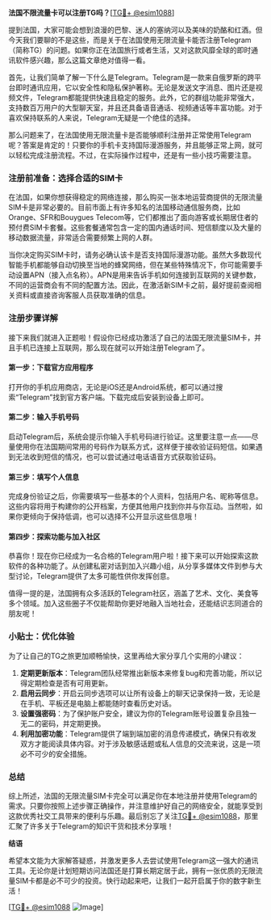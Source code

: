 **法国不限流量卡可以注册TG吗？**[[TG💪+ @esim1088](https://t.me/s/esim1088)]

提到法国，大家可能会想到浪漫的巴黎、迷人的塞纳河以及美味的奶酪和红酒。但今天我们要聊的不是这些，而是关于在法国使用无限流量卡能否注册Telegram（简称TG）的问题。如果你正在法国旅行或者生活，又对这款风靡全球的即时通讯软件感兴趣，那么这篇文章绝对值得一看。

首先，让我们简单了解一下什么是Telegram。Telegram是一款来自俄罗斯的跨平台即时通讯应用，它以安全性和隐私保护著称。无论是发送文字消息、图片还是视频文件，Telegram都能提供快速且稳定的服务。此外，它的群组功能非常强大，支持数百万用户的大型聊天室，并且还具备语音通话、视频通话等丰富功能。对于喜欢保持联系的人来说，Telegram无疑是一个绝佳的选择。

那么问题来了，在法国使用无限流量卡是否能够顺利注册并正常使用Telegram呢？答案是肯定的！只要你的手机卡支持国际漫游服务，并且能够正常上网，就可以轻松完成注册流程。不过，在实际操作过程中，还是有一些小技巧需要注意。

### 注册前准备：选择合适的SIM卡

在法国，如果你想获得稳定的网络连接，那么购买一张本地运营商提供的无限流量SIM卡是非常必要的。目前市面上有许多知名的法国移动通信服务商，比如Orange、SFR和Bouygues Telecom等，它们都推出了面向游客或长期居住者的预付费SIM卡套餐。这些套餐通常包含一定的国内通话时间、短信额度以及大量的移动数据流量，非常适合需要频繁上网的人群。

当你决定购买SIM卡时，请务必确认该卡是否支持国际漫游功能。虽然大多数现代智能手机都能够自动切换至当地的蜂窝网络，但在某些特殊情况下，你可能需要手动设置APN（接入点名称）。APN是用来告诉手机如何连接到互联网的关键参数，不同的运营商会有不同的配置方法。因此，在激活新SIM卡之前，最好提前查阅相关资料或直接咨询客服人员获取准确的信息。

### 注册步骤详解

接下来我们就进入正题啦！假设你已经成功激活了自己的法国无限流量SIM卡，并且手机已连接上互联网，那么现在就可以开始注册Telegram了。

#### 第一步：下载官方应用程序

打开你的手机应用商店，无论是iOS还是Android系统，都可以通过搜索“Telegram”找到官方客户端。下载完成后安装到设备上即可。

#### 第二步：输入手机号码

启动Telegram后，系统会提示你输入手机号码进行验证。这里要注意一点——尽量使用你在法国期间常用的号码作为联系方式，这样便于接收验证码短信。如果遇到无法收到短信的情况，也可以尝试通过电话语音方式获取验证码。

#### 第三步：填写个人信息

完成身份验证之后，你需要填写一些基本的个人资料，包括用户名、昵称等信息。这些内容将用于构建你的公开档案，方便其他用户找到你并与你互动。当然啦，如果你更倾向于保持低调，也可以选择不公开显示这些信息哦！

#### 第四步：探索功能与加入社区

恭喜你！现在你已经成为一名合格的Telegram用户啦！接下来可以开始探索这款软件的各种功能了。从创建私密对话到加入兴趣小组，从分享多媒体文件到参与大型讨论，Telegram提供了太多可能性供你发挥创意。

值得一提的是，法国拥有众多活跃的Telegram社区，涵盖了艺术、文化、美食等多个领域。加入这些圈子不仅能帮助你更好地融入当地社会，还能结识志同道合的朋友呢！

### 小贴士：优化体验

为了让自己的TG之旅更加顺畅愉快，这里再给大家分享几个实用的小建议：

1. **定期更新版本**：Telegram团队经常推出新版本来修复bug和完善功能，所以记得定期检查是否有可用更新。
2. **启用云同步**：开启云同步选项可以让所有设备上的聊天记录保持一致，无论是在手机、平板还是电脑上都能随时查看历史对话。
3. **设置强密码**：为了保护账户安全，建议为你的Telegram账号设置复杂且独一无二的密码，并定期更换。
4. **利用加密功能**：Telegram提供了端到端加密的消息传递模式，确保只有收发双方才能阅读具体内容。对于涉及敏感话题或私人信息的交流来说，这是一项必不可少的安全措施。

### 总结

综上所述，法国的无限流量SIM卡完全可以满足你在本地注册并使用Telegram的需求。只要你按照上述步骤正确操作，并注意维护好自己的网络安全，就能享受到这款优秀社交工具带来的便利与乐趣。最后别忘了关注[TG💪+ @esim1088](https://t.me/s/esim1088)，那里汇聚了许多关于Telegram的知识干货和技术分享哦！

**结语**

希望本文能为大家解答疑惑，并激发更多人去尝试使用Telegram这一强大的通讯工具。无论你是计划短期访问法国还是打算长期定居于此，拥有一张优质的无限流量SIM卡都是必不可少的投资。快行动起来吧，让我们一起开启属于你的数字新生活！

[[TG💪+ @esim1088](https://t.me/s/esim1088) ![Image](https://i.postimg.cc/4NQfJmqS/Snipaste-2025-05-13-00-14-12.png)]